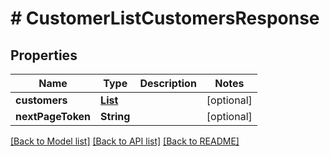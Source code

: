 # # CustomerListCustomersResponse


## Properties 


Name | Type | Description | Notes
------------ | ------------- | ------------- | -------------
**customers**| [**List<CustomerCustomerResponse>**](CustomerCustomerResponse.md) |   | [optional]
**nextPageToken**| **String** |   | [optional]


[[Back to Model list]](../../README.md#models) [[Back to API list]](../../README.md#endpoints) [[Back to README]](../../README.md)

